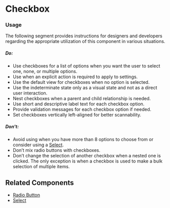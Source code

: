 # Checkbox

<TableOfContents></TableOfContents>

### Usage

The following segment provides instructions for designers and developers regarding the appropriate utilization of this
component in various situations.

##### Do:

- Use checkboxes for a list of options when you want the user to select one, none, or multiple options.
- Use when an explicit action is required to apply to settings.
- Use the default view for checkboxes when no option is selected.
- Use the indeterminate state only as a visual state and not as a direct user interaction.
- Nest checkboxes when a parent and child relationship is needed.
- Use short and descriptive label text for each checkbox option.
- Provide validation messages for each checkbox option if needed.
- Set checkboxes vertically left-aligned for better scannability.

##### Don't:

- Avoid using when you have more than 8 options to choose from or consider using a [Select](components/select).
- Don’t mix radio buttons with checkboxes.
- Don’t change the selection of another checkbox when a nested one is clicked. The only exception is when a checkbox is
  used to make a bulk selection of multiple items.

## Related Components

- [Radio Button](components/radio-button)
- [Select](components/select)
